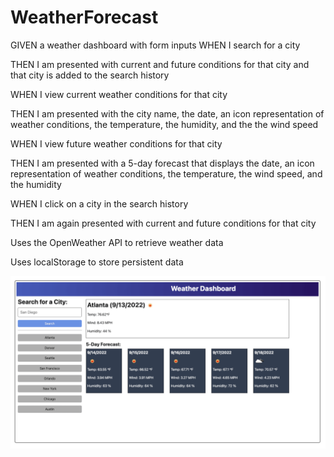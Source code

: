 # WeatherForecast

GIVEN a weather dashboard with form inputs
WHEN I search for a city

THEN I am presented with current and future conditions for that city and that city is added to the search history

WHEN I view current weather conditions for that city

THEN I am presented with the city name, the date, an icon representation of 
weather conditions, the temperature, the humidity, and the the wind speed

WHEN I view future weather conditions for that city

THEN I am presented with a 5-day forecast that displays the date, an icon representation of weather conditions, the temperature, the wind speed, and the humidity

WHEN I click on a city in the search history

THEN I am again presented with current and future conditions for that city

Uses the OpenWeather API to retrieve weather data

Uses localStorage to store persistent data


![](assets/images/mockup.png)